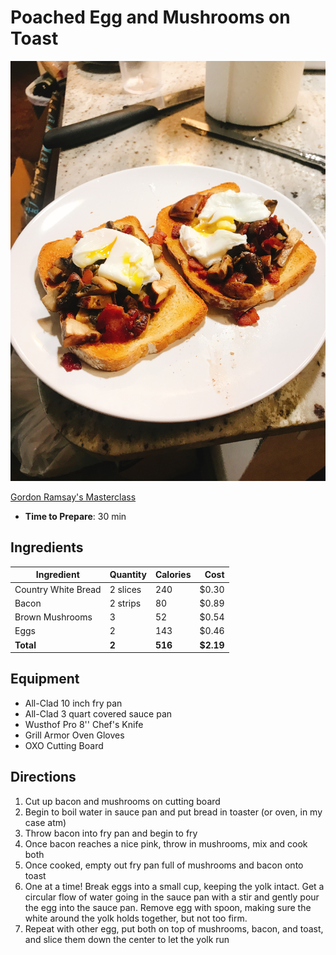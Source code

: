 # Poached Egg and Mushrooms on Toast
![](https://raw.githubusercontent.com/bucktower/cookbook/master/photos/IMG_2504.JPG)

[Gordon Ramsay's Masterclass](https://www.masterclass.com/classes/gordon-ramsay-teaches-cooking)

- **Time to Prepare**: 30 min

## Ingredients
| Ingredient          | Quantity | Calories | Cost      |
| ------------------- | -------- | -------- | --------: |
| Country White Bread | 2 slices | 240      | $0.30     |
| Bacon               | 2 strips | 80       | $0.89     |
| Brown Mushrooms     | 3        | 52       | $0.54     |
| Eggs                | 2        | 143      | $0.46     |
| **Total**           | **2**    | **516**  | **$2.19** |

## Equipment
- All-Clad 10 inch fry pan
- All-Clad 3 quart covered sauce pan
- Wusthof Pro 8'' Chef's Knife
- Grill Armor Oven Gloves
- OXO Cutting Board

## Directions
1. Cut up bacon and mushrooms on cutting board
2. Begin to boil water in sauce pan and put bread in toaster (or oven, in my case atm)
2. Throw bacon into fry pan and begin to fry
3. Once bacon reaches a nice pink, throw in mushrooms, mix and cook both
4. Once cooked, empty out fry pan full of mushrooms and bacon onto toast
5. One at a time! Break eggs into a small cup, keeping the yolk intact. Get a circular flow of water going in the sauce pan with a stir and gently pour the egg into the sauce pan. Remove egg with spoon, making sure the white around the yolk holds together, but not too firm.
6. Repeat with other egg, put both on top of mushrooms, bacon, and toast, and slice them down the center to let the yolk run